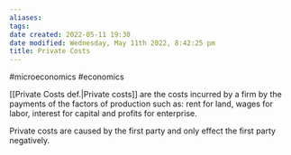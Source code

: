 ```yaml
---
aliases: 
tags: 
date created: 2022-05-11 19:30
date modified: Wednesday, May 11th 2022, 8:42:25 pm
title: Private Costs
---
```


#microeconomics #economics

[[Private Costs def.|Private costs]] are the costs incurred by a firm by the payments of the factors of production such as: rent for land, wages for labor, interest for capital and profits for enterprise.

Private costs are caused by the first party and only effect the first party negatively.